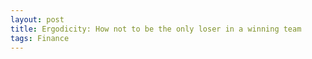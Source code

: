 ```yaml
---
layout: post
title: Ergodicity: How not to be the only loser in a winning team
tags: Finance
---
```

